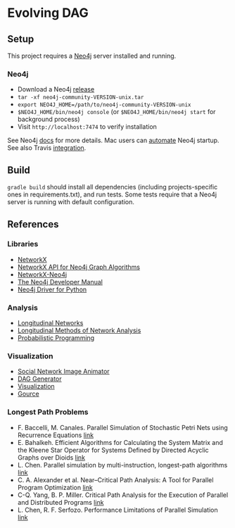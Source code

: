 # Evolving DAG

## Setup

This project requires a [Neo4j](https://neo4j.com) server installed and running.

### Neo4j

* Download a Neo4j [release](https://neo4j.com/download/other-releases/#releases)
* `tar -xf neo4j-community-VERSION-unix.tar`
* `export NEO4J_HOME=/path/to/neo4j-community-VERSION-unix`
* `$NEO4J_HOME/bin/neo4j console` (or `$NEO4J_HOME/bin/neo4j start` for background process)
* Visit `http://localhost:7474` to verify installation

See Neo4j [docs](https://neo4j.com/docs/operations-manual/current/installation/) for more details. Mac users 
can [automate](https://arstechnica.com/gadgets/2011/03/howto-build-mac-os-x-services-with-automator-and-shell-scripting/) Neo4j startup.
See also Travis [integration](https://docs.travis-ci.com/user/database-setup/#Neo4j).

## Build

`gradle build` should install all dependencies (including projects-specific ones in requirements.txt), and run tests.
Some tests require that a Neo4j server is running with default configuration.

## References

### Libraries

* [NetworkX](https://networkx.github.io)
* [NetworkX API for Neo4j Graph Algorithms](https://github.com/neo4j-graph-analytics/networkx-neo4j)
* [NetworkX-Neo4j](https://medium.com/neo4j/experimental-a-networkx-esque-api-for-neo4j-graph-algorithms-4002baac45be)
* [The Neo4j Developer Manual](https://neo4j.com/docs/developer-manual/current)
* [Neo4j Driver for Python](https://neo4j.com/docs/api/python-driver/1.6/index.html)

### Analysis

* [Longitudinal Networks](https://toreopsahl.com/tnet/longitudinal-networks/)
* [Longitudinal Methods of Network Analysis](https://www.stats.ox.ac.uk/~snijders/siena/Longi_Net.pdf)
* [Probabilistic Programming](http://www.probabilistic-programming.org/wiki/Home)

### Visualization

* [Social Network Image Animator](https://web.stanford.edu/group/sonia/index.html)
* [DAG Generator](http://daggenerator.com/#)
* [Visualization](http://www.forensicswiki.org/wiki/Tools:Visualization)
* [Gource](http://gource.io)

### Longest Path Problems

* F. Baccelli, M. Canales. Parallel Simulation of Stochastic Petri Nets using Recurrence Equations [link](https://hal.inria.fr/inria-00075042/PS/RR-1520.ps)
* E. Bahalkeh. Efficient Algorithms for Calculating the System Matrix and the Kleene Star Operator for Systems Defined by Directed Acyclic Graphs over Dioids [link](https://etd.ohiolink.edu/!etd.send_file?accession=ohiou1440116216&disposition=inline)
* L. Chen. Parallel simulation by multi-instruction, longest-path algorithms [link](https://dl.acm.org/citation.cfm?id=597975)
* C. A. Alexander et al. Near–Critical Path Analysis: A Tool for Parallel Program Optimization [link](citeseerx.ist.psu.edu/viewdoc/download?doi=10.1.1.56.5220&rep=rep1&type=pdf)
* C-Q. Yang, B. P. Miller. Critical Path Analysis for the Execution of Parallel and Distributed Programs [link](ftp://ftp.cs.wisc.edu/paradyn/technical_papers/CritPath-ICDCS1988.pdf)
* L. Chen, R. F. Serfozo. Performance Limitations of Parallel Simulation [link](www.kurims.kyoto-u.ac.jp/EMIS/journals/HOA/JAMSA/11/3397.pdf)

